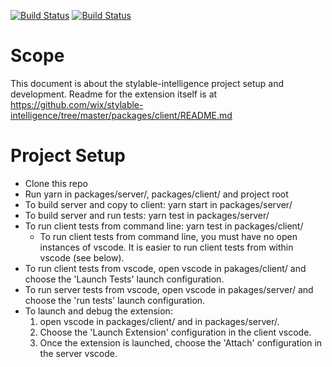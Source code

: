 [![Build Status](https://travis-ci.org/wix/stylable-intelligence.svg?branch=master)](https://travis-ci.org/wix/stylable-intelligence)
[![Build Status](https://ci.appveyor.com/api/projects/status/github/wix/stylable-intelligence?branch=master&svg=true)](https://ci.appveyor.com/project/qballer/stylable-intelligence)

# Scope
This document is about the stylable-intelligence project setup and development.
Readme for the extension itself is at https://github.com/wix/stylable-intelligence/tree/master/packages/client/README.md

# Project Setup
* Clone this repo
* Run yarn in packages/server/, packages/client/ and project root
* To build server and copy to client: yarn start in packages/server/
* To build server and run tests: yarn test in packages/server/
* To run client tests from command line: yarn test in packages/client/
  * To run client tests from command line, you must have no open instances of vscode. It is easier to run client tests from within vscode (see below).
* To run client tests from vscode, open vscode in pakages/client/ and choose the 'Launch Tests' launch configuration.
* To run server tests from vscode, open vscode in pakages/server/ and choose the 'run tests' launch configuration.
* To launch and debug the extension:
  1. open vscode in packages/client/ and in packages/server/. 
  2. Choose the 'Launch Extension' configuration in the client vscode. 
  3. Once the extension is launched, choose the 'Attach' configuration in the server vscode. 
